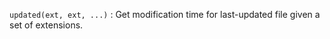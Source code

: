 `updated(ext, ext, ...)`
:   Get modification time for last-updated file given a set of extensions.
